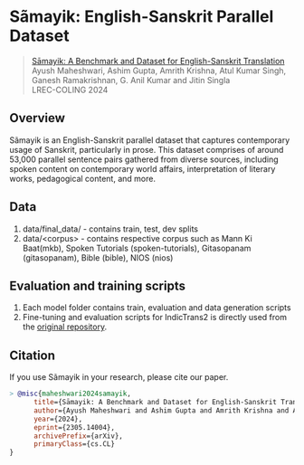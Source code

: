 # S&#227;mayik: English-Sanskrit Parallel Dataset


> [Sāmayik: A Benchmark and Dataset for English-Sanskrit Translation](https://arxiv.org/abs/2305.14004)  
> Ayush Maheshwari, Ashim Gupta, Amrith Krishna, Atul Kumar Singh, Ganesh Ramakrishnan, G. Anil Kumar and Jitin Singla                    
> LREC-COLING 2024

## Overview
S&#227;mayik is an English-Sanskrit parallel dataset that captures contemporary usage of Sanskrit, particularly in prose. This dataset comprises of around 53,000 parallel sentence pairs gathered from diverse sources, including spoken content on contemporary world affairs, interpretation of literary works, pedagogical content, and more.

## Data
1. data/final_data/ - contains train, test, dev splits
2. data/\<corpus\> - contains respective corpus such as Mann Ki Baat(mkb), Spoken Tutorials (spoken-tutorials), Gitasopanam (gitasopanam), Bible (bible), NIOS (nios) 

## Evaluation and training scripts
1. Each model folder contains train, evaluation and data generation scripts
2. Fine-tuning and evaluation scripts for IndicTrans2 is directly used from the [original repository](https://github.com/AI4Bharat/IndicTrans2).
## Citation
If you use S&#227;mayik in your research, please cite our paper.

```bibtex
> @misc{maheshwari2024samayik,
      title={Sāmayik: A Benchmark and Dataset for English-Sanskrit Translation}, 
      author={Ayush Maheshwari and Ashim Gupta and Amrith Krishna and Atul Kumar Singh and Ganesh Ramakrishnan and G. Anil Kumar and Jitin Singla},
      year={2024},
      eprint={2305.14004},
      archivePrefix={arXiv},
      primaryClass={cs.CL}
}
```
